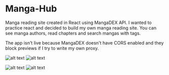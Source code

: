# Manga-Hub

Manga reading site created in React using MangaDEX API. I wanted to practice react and decided to build my own manga reading site. You can see manga authors, read chapters and search mangas with tags. 

The app isn't live because MangaDEX doesn't have CORS enabled and they block previews if I try to write my own proxy.

![alt text](https://cdn.discordapp.com/attachments/381173147728216084/994360832014155916/unknown.png) ![alt text](https://cdn.discordapp.com/attachments/381173147728216084/994360833482182686/unknown.png)
 
![alt text](https://cdn.discordapp.com/attachments/381173147728216084/994360832660095028/unknown.png)
![alt text](https://cdn.discordapp.com/attachments/381173147728216084/994360832983040020/unknown.png)

